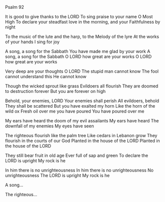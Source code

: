 Psalm 92

It is good to give thanks to the LORD
To sing praise to your name O Most High
To declare your steadfast love in the morning, and your
Faithfulness by night

To the music of the lute and the harp, to the
Melody of the lyre
At the works of your hands
I sing for joy

A song, a song for the Sabbath
You have made me glad by your work
A song, a song for the Sabbath
O LORD how great are your works
O LORD how great are your works

Very deep are your thoughts O LORD
The stupid man cannot know
The fool cannot understand this
He cannot know

Though the wicked sprout like grass
Evildoers all flourish
They are doomed to destruction forever
But you are forever on high

Behold, your enemies, LORD
Your enemies shall perish
All evildoers, behold
They shall be scattered
But you have exalted my horn
Like the horn of the wild ox
Fresh oil over me you have poured
You have poured over me

My ears have heard the doom of my evil assailants
My ears have heard
The downfall of my enemies
My eyes have seen

The righteous flourish like the palm tree
Like cedars in Lebanon grow
They flourish in the courts of our God
Planted in the house of the LORD
Planted in the house of the LORD

They still bear fruit in old age
Ever full of sap and green
To declare the LORD is upright
My rock is he

In him there is no unrighteousness
In him there is no unrighteousness
No unrighteousness
The LORD is upright
My rock is he

A song...

The righteous...

